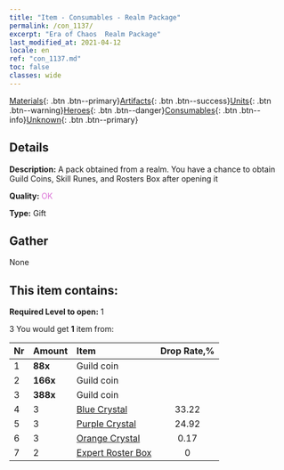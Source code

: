 ```yaml
---
title: "Item - Consumables - Realm Package"
permalink: /con_1137/
excerpt: "Era of Chaos  Realm Package"
last_modified_at: 2021-04-12
locale: en
ref: "con_1137.md"
toc: false
classes: wide
---
```

 [Materials](/Items/){: .btn .btn--primary}[Artifacts](/Items/Artifacts/){: .btn .btn--success}[Units](/Items/Units/){: .btn .btn--warning}[Heroes](/Items/Heroes/){: .btn .btn--danger}[Consumables](/Items/Consumables/){: .btn .btn--info}[Unknown](/Items/Unknown/){: .btn .btn--primary}

## Details
 **Description:** A pack obtained from a realm. You have a chance to obtain Guild Coins, Skill Runes, and Rosters Box after opening it

 **Quality:** <span style="color: #DA70D6">OK</span>

 **Type:** Gift

## Gather

  None

## This item contains:

 **Required Level to open:** 1

 3 You would get **1** item  from:

  | Nr | Amount |     Item    | Drop Rate,% |
  |:---|:-------|:------------|:---------:|
  | 1 |  **88x** | Guild coin |  | 24.92 | 
  | 2 |  **166x** | Guild coin |  | 16.61 | 
  | 3 |  **388x** | Guild coin |  | 0.17 | 
  | 4 | 3 | [Blue Crystal](/Items/con_716/) | 33.22 | 
  | 5 | 3 | [Purple Crystal](/Items/con_720/) | 24.92 | 
  | 6 | 3 | [Orange Crystal](/Items/con_730/) | 0.17 | 
  | 7 | 2 | [Expert Roster Box](/Items/con_767/) | 0 | 
